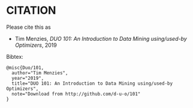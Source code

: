 
# CITATION

Please cite this as

- Tim Menzies, _DUO 101: An Introduction to Data Mining using/used-by Optimizers_, 2019

Bibtex:

    @misc{Duo/101,
      author="Tim Menzies",
      year="2019",
      title="DUO 101: An Introduction to Data Mining using/used-by Optimizers",
      note="Download from http://github.com/d-u-o/101"
    }
